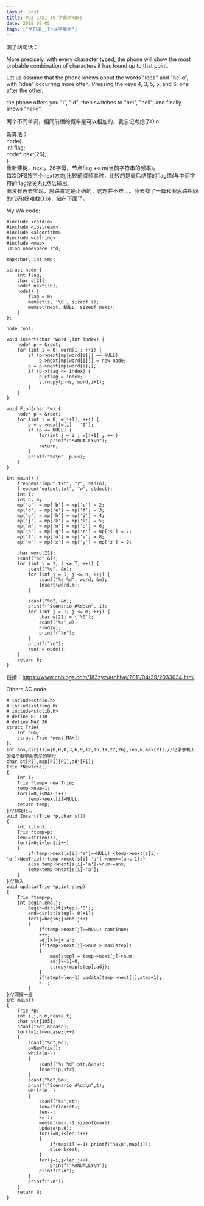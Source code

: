 ```yaml
---
layout: post
title: POJ-1451-T9-字典树+DFS
date: 2019-08-05
tags: ["字符串__Trie字典树"]
---
```


<!-- wp:paragraph -->

漏了两句话：  

More precisely, with every character typed, the phone will show the most probable combination of characters it has found up to that point.  

Let us assume that the phone knows about the words "idea" and "hello", with "idea" occurring more often. Pressing the keys 4, 3, 5, 5, and 6, one after the other,  

the phone offers you "i", "id", then switches to "hel", "hell", and finally shows "hello".

<!-- /wp:paragraph -->

<!-- wp:paragraph -->

两个不同单词，相同前缀的概率是可以相加的，我忘记考虑了O.o

<!-- /wp:paragraph -->

<!-- wp:paragraph -->

新算法：  
 node{  
     int flag;  
     node* next[26];  
 }  
 重新建树，next，26字母，节点flag += m(当前字符串的频率)。  
 每次DFS搜三个next方向,比较前缀频率时，比较的是最后结尾的flag值(与中间字符的flag没关系),然后输出。  
 我没有再去实现，思路肯定是正确的，这题并不难。。。我去找了一篇和我思路相同的代码(好难找O.o)，贴在下面了。

<!-- /wp:paragraph -->

<!-- wp:paragraph -->

My WA code:

<!-- /wp:paragraph -->

<!-- wp:code -->

    #include <cstdio>
    #include <iostream>
    #include <algorithm>
    #include <cstring>
    #include <map>
    using namespace std;

    map<char, int >mp;

    struct node {
        int flag;
        char s[21];
        node* next[10];
        node() {
            flag = 0;
            memset(s, '\0', sizeof s);
            memset(next, NULL, sizeof next);
        }
    };

    node root;

    void Insert(char *word ,int index) {
        node* p = &root;
        for (int i = 0; word[i]; ++i) {
            if (p->next[mp[word[i]]] == NULL)
                p->next[mp[word[i]]] = new node;
            p = p->next[mp[word[i]]];
            if (p->flag <= index) {
                p->flag = index;
                strncpy(p->s, word,i+1);
            }
        }
    }

    void Find(char *w) {
        node* p = &root;
        for (int i = 0; w[i+1]; ++i) {
            p = p->next[w[i] - '0'];
            if (p == NULL) {
                for(int j = i ; w[j+1] ; ++j)
                    printf("MANUALLY\n");
                return;
            }
            printf("%s\n", p->s);
        }
    }

    int main() {
        freopen("input.txt", "r", stdin);
        freopen("output.txt", "w", stdout);
        int T;
        int n, m;
        mp['a'] = mp['b'] = mp['c'] = 2;
        mp['d'] = mp['e'] = mp['f'] = 3;
        mp['g'] = mp['h'] = mp['i'] = 4;
        mp['j'] = mp['k'] = mp['l'] = 5;
        mp['m'] = mp['n'] = mp['o'] = 6;
        mp['p'] = mp['q'] = mp['r'] = mp['s'] = 7;
        mp['t'] = mp['u'] = mp['v'] = 8;
        mp['w'] = mp['x'] = mp['y'] = mp['z'] = 9;

        char word[21];
        scanf("%d",&T);
        for (int i = 1; i <= T; ++i) {
            scanf("%d", &n);
            for (int j = 1; j <= n; ++j) {
                scanf("%s %d", word, &m);
                Insert(word,m);
            }

            scanf("%d", &m);
            printf("Scenario #%d:\n", i);
            for (int j = 1; j <= m; ++j) {
                char w[21] = {'\0'};
                scanf("%s",w);
                Find(w);
                printf("\n");
            }
            printf("\n");
            root = node();
        }
        return 0;
    }

<!-- /wp:code -->

<!-- wp:paragraph -->

链接：https://www.cnblogs.com/183zyz/archive/2011/04/29/2033034.html

<!-- /wp:paragraph -->

<!-- wp:paragraph -->

Others AC code:

<!-- /wp:paragraph -->

<!-- wp:code -->

    # include<stdio.h>
    # include<string.h>
    # include<stdlib.h>
    # define PI 110
    # define MAX 26
    struct Trie{
        int num;
        struct Trie *next[MAX];
    };
    int ans,dir[11]={0,0,0,3,6,9,12,15,19,22,26},len,k,max[PI];//记录手机上的每个数字所表示的字母
    char st[PI],map[PI][PI],adj[PI];
    Trie *NewTrie()
    {
        int i;
        Trie *temp= new Trie;
        temp->num=1;
        for(i=0;i<MAX;i++)
            temp->next[i]=NULL;
        return temp;
    }//初始化。。
    void Insert(Trie *p,char s[])
    {
        int i,len1;
        Trie *temp=p;
        len1=strlen(s);
        for(i=0;i<len1;i++)
        {
            if(temp->next[s[i]-'a']==NULL) {temp->next[s[i]-'a']=NewTrie();temp->next[s[i]-'a']->num+=(ans-1);}
            else temp->next[s[i]-'a']->num+=ans;
            temp=temp->next[s[i]-'a'];
        }
    }//插入
    void updata(Trie *p,int step)
    {
        Trie *temp=p;
        int begin,end,j;
            begin=dir[st[step]-'0'];
            end=dir[st[step]-'0'+1];
            for(j=begin;j<end;j++)
            {
                if(temp->next[j]==NULL) continue;
                k++;
                adj[k]=j+'a';
                if(temp->next[j]->num > max[step])
                {
                    max[step] = temp->next[j]->num;
                    adj[k+1]=0;
                    strcpy(map[step],adj);
                }
                if(step!=len-1) updata(temp->next[j],step+1);
                k--;
            }
    }//深搜一遍
    int main()
    {
        Trie *p;
        int i,j,n,m,ncase,t;
        char str[105];
        scanf("%d",&ncase);
        for(t=1;t<=ncase;t++)
        {
            scanf("%d",&n);
            p=NewTrie();
            while(n--)
            {
                scanf("%s %d",str,&ans);
                Insert(p,str);
            }
            scanf("%d",&m);
            printf("Scenario #%d:\n",t);
            while(m--)
            {
                scanf("%s",st);
                len=strlen(st);
                len--;
                k=-1;
                memset(max,-1,sizeof(max));
                updata(p,0);
                for(i=0;i<len;i++)
                {
                    if(max[i]!=-1) printf("%s\n",map[i]);
                    else break;
                }
                for(j=i;j<len;j++)
                    printf("MANUALLY\n");
                printf("\n");
            }
            printf("\n");
        }
        return 0;
    }

<!-- /wp:code -->